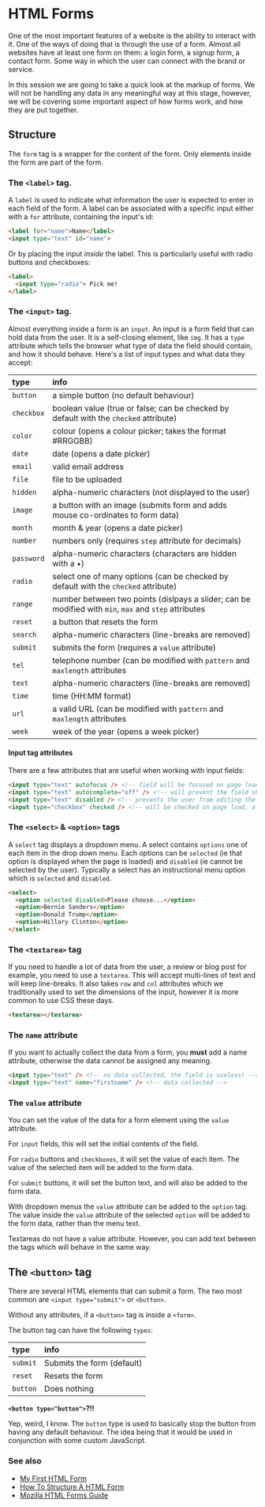# HTML Forms

One of the most important features of a website is the ability to interact with it. One of the ways of doing that is through the use of a form. Almost all websites have at least one form on them: a login form, a signup form, a contact form. Some way in which the user can connect with the brand or service.

In this session we are going to take a quick look at the markup of forms. We will not be handling any data in any meaningful way at this stage, however, we will be covering some important aspect of how forms work, and how they are put together.

## Structure

The `form` tag is a wrapper for the content of the form. Only elements inside the form are part of the form.

### The `<label>` tag.

A `label` is used to indicate what information the user is expected to enter in each field of the form. A label can be associated with a specific input either with a `for` attribute, containing the input's id:

```html
<label for="name">Name</label>
<input type="text" id="name">
```

Or by placing the input _inside_ the label. This is particularly useful with radio buttons and checkboxes:

```html
<label>
  <input type="radio"> Pick me!
</label>
```

### The `<input>` tag.

Almost everything inside a form is an `input`. An input is a form field that can hold data from the user. It is a self-closing element, like `img`. It has a `type` attribute which tells the browser what type of data the field should contain, and how it should behave. Here's a list of input types and what data they accept:

| type     | info   |
|:--------|:-------|
| `button` | a simple button (no default behaviour) |
| `checkbox` | boolean value (true or false; can be checked by default with the `checked` attribute) |
| `color` | colour (opens a colour picker; takes the format #RRGGBB) |
| `date` | date (opens a date picker) |
| `email` | valid email address |
| `file` | file to be uploaded |
| `hidden` | alpha-numeric characters (not displayed to the user) |
| `image` | a button with an image (submits form and adds mouse co-ordinates to form data) |
| `month` | month & year (opens a date picker) |
| `number` | numbers only (requires `step` attribute for decimals) |
| `password` | alpha-numeric characters (characters are hidden with a •) |
| `radio` | select one of many options (can be checked by default with the `checked` attribute) |
| `range` | number between two points (dislpays a slider; can be modified with `min`, `max` and `step` attributes |
| `reset` | a button that resets the form |
| `search` | alpha-numeric characters (line-breaks are removed) |
| `submit` | submits the form (requires a `value` attribute) |
| `tel` | telephone number (can be modified with `pattern` and `maxlength` attributes |
| `text` | alpha-numeric characters (line-breaks are removed) |
| `time` | time (HH:MM format) |
| `url` | a valid URL (can be modified with `pattern` and `maxlength` attributes |
| `week` | week of the year (opens a week picker) |

#### Input tag attributes

There are a few attributes that are useful when working with input fields:

```html
<input type="text" autofocus /> <!-- field will be focused on page load -->
<input type="text" autocomplete="off" /> <!-- will prevent the field showing previous user entries -->
<input type="text" disabled /> <!-- prevents the user from editing the field's contents -->
<input type="checkbox" checked /> <!-- will be checked on page load, also works with radio buttons -->
```

### The `<select>` & `<option>` tags

A `select` tag displays a dropdown menu. A select contains `options` one of each item in the drop down menu. Each options can be `selected` (ie that option is displayed when the page is loaded) and `disabled` (ie cannot be selected by the user). Typically a select has an instructional menu option which is `selected` and `disabled`.

```html
<select>
  <option selected disabled>Please choose...</option>
  <option>Bernie Sanders</option>
  <option>Donald Trump</option>
  <option>Hillary Clinton</option>
</select>
```

### The `<textarea>` tag

If you need to handle a lot of data from the user, a review or blog post for example, you need to use a `textarea`. This will accept multi-lines of text and will keep line-breaks. It also takes `row` and `col` attributes which we traditionally used to set the dimensions of the input, however it is more common to use CSS these days.

```html
<textarea></textarea>
```

### The `name` attribute

If you want to actually collect the data from a form, you **must** add a name attribute, otherwise the data cannot be assigned any meaning.

```html
<input type="text" /> <!-- no data collected, the field is useless! -->
<input type="text" name="firstname" /> <!-- data collected -->
```

### The `value` attribute

You can set the value of the data for a form element using the `value` attribute.

For `input` fields, this will set the initial contents of the field.

For `radio` buttons and `checkboxes`, it will set the value of each item. The value of the selected item will be added to the form data.

For `submit` buttons, it will set the button text, and will also be added to the form data.

With dropdown menus the `value` attribute can be added to the `option` tag. The value inside the `value` attribute of the selected `option` will be added to the form data, rather than the menu text.

Textareas do not have a value attribute. However, you can add text between the tags which will behave in the same way.

## The `<button>` tag

There are several HTML elements that can submit a form. The two most common are `<input type="submit">` or `<button>`.

Without any attributes, if a `<button>` tag is inside a `<form>`.

The button tag can have the following `types`:

| type | info |
|:-----|:-----|
| `submit` | Submits the form (default) |
| `reset` | Resets the form |
| `button` | Does nothing |

**`<button type="button">`?!!**

Yep, weird, I know. The `button` type is used to basically stop the button from having any default behaviour. The idea being that it would be used in conjunction with some custom JavaScript.

### See also
- [My First HTML Form](https://developer.mozilla.org/en-US/docs/Learn/HTML/Forms/My_first_HTML_form)
- [How To Structure A HTML Form](https://developer.mozilla.org/en-US/docs/Learn/HTML/Forms/How_to_structure_an_HTML_form)
- [Mozilla HTML Forms Guide](https://developer.mozilla.org/en-US/docs/Learn/HTML/Forms)
